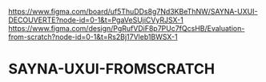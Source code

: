 https://www.figma.com/board/uf5ThuDDs8g7Nd3KBeThNW/SAYNA-UXUI-DECOUVERTE?node-id=0-1&t=PgaVeSUjiCVyRJSX-1
https://www.figma.com/design/PgRufVDiF8p7PUc7fQcsHB/Evaluation-from-scratch?node-id=0-1&t=Rs2Bj17Vleb1BWSX-1
# SAYNA-UXUI-FROMSCRATCH
